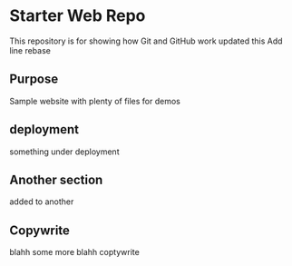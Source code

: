 # Starter Web Repo

This repository is for showing how Git and GitHub work updated this
Add line rebase

## Purpose

Sample website with plenty of files for demos

## deployment
something under deployment

## Another section
added to another

## Copywrite
blahh some more blahh coptywrite